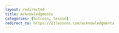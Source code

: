 ```yaml
---
layout: redirected
title: Acknowledgments
categories: [bitcoin, lesson]
redirect_to: https://21lessons.com/acknowledgments
---
```

